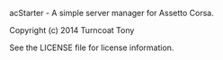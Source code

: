 acStarter - A simple server manager for Assetto Corsa.

Copyright (c) 2014 Turncoat Tony

See the LICENSE file for license information.
